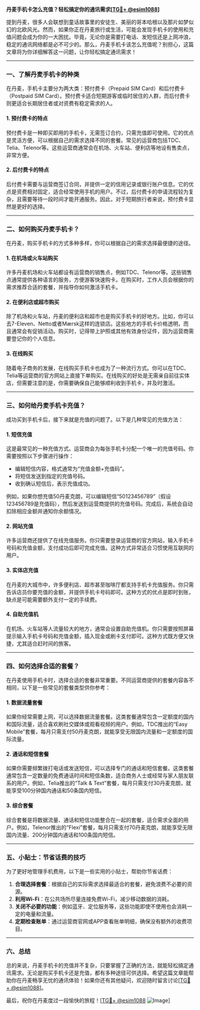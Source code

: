 **丹麦手机卡怎么充值？轻松搞定你的通讯需求[[TG💪+ @esim1088](https://t.me/s/esim1088)]**

提到丹麦，很多人会联想到童话故事里的安徒生、美丽的哥本哈根以及那片如梦似幻的北欧风光。然而，如果你正在丹麦旅行或生活，可能会发现手机卡的使用和充值问题会成为你的一大困扰。毕竟，无论你是需要打电话、发短信还是上网冲浪，稳定的通讯网络都是必不可少的。那么，丹麦手机卡该怎么充值呢？别担心，这篇文章将为你详细解答这一问题，让你轻松搞定通讯需求！

---

### 一、了解丹麦手机卡的种类

在丹麦，手机卡主要分为两大类：预付费卡（Prepaid SIM Card）和后付费卡（Postpaid SIM Card）。预付费卡适合短期游客或临时居住的人群，而后付费卡则更适合长期居住者或对资费有稳定需求的人。

#### 1. 预付费卡的特点
预付费卡是一种即买即用的手机卡，无需签订合约，只需充值即可使用。它的优点是灵活方便，可以根据自己的需求选择不同的套餐。常见的运营商包括TDC、Telia、Telenor等。这些运营商通常会在机场、火车站、便利店等地设有售卖点，非常方便。

#### 2. 后付费卡的特点
后付费卡需要与运营商签订合同，并提供一定的信用记录或银行账户信息。它的优点是资费相对固定，适合经常使用手机的用户。不过，后付费卡的申请流程较为复杂，且需要等待一段时间才能开通服务。因此，对于短期旅行者来说，预付费卡显然是更好的选择。

---

### 二、如何购买丹麦手机卡？

在丹麦，购买手机卡的方式多种多样，你可以根据自己的需求选择最便捷的途径。

#### 1. 在机场或火车站购买
许多丹麦机场和火车站都设有运营商的销售点，例如TDC、Telenor等。这些销售点通常提供各种语言的服务，方便游客快速购卡。在购买时，工作人员会根据你的需求推荐合适的套餐，并指导你如何激活手机卡。

#### 2. 在便利店或超市购买
除了机场和火车站，丹麦的便利店和超市也是购买手机卡的好地方。比如，你可以去7-Eleven、Netto或者Mærsk这样的连锁店。这些地方的手机卡价格透明，而且通常会有促销活动。购买时，记得带上护照或其他有效身份证件，因为运营商需要登记你的个人信息。

#### 3. 在线购买
随着电子商务的发展，在线购买手机卡也成为了一种流行方式。你可以在TDC、Telia等运营商的官方网站上直接下单购买。在线购买的好处是无需亲自前往实体店，但需要注意的是，你需要确保自己能够顺利收到手机卡，并及时激活。

---

### 三、如何给丹麦手机卡充值？

成功买到手机卡后，接下来就是充值的问题了。以下是几种常见的充值方法：

#### 1. 短信充值
这是最常见的一种充值方式。运营商会为每张手机卡分配一个唯一的充值号码。你需要按照以下步骤进行操作：
- 编辑短信内容，格式通常为“充值金额+充值码”。
- 将短信发送到指定的充值号码。
- 收到确认短信后，表示充值成功。

例如，如果你想充值50丹麦克朗，可以编辑短信“50123456789”（假设123456789是充值码），然后发送到运营商提供的充值号码。完成后，系统会自动扣除相应金额并通知你余额情况。

#### 2. 网站充值
许多运营商还提供了在线充值服务。你只需要登录运营商的官方网站，输入手机卡号码和充值金额，支付成功后即可完成充值。这种方式非常适合习惯使用互联网的用户。

#### 3. 实体店充值
在丹麦的大城市中，许多便利店、超市甚至咖啡厅都支持手机卡充值服务。你只需告诉店员你要充值的金额，并提供手机卡号码即可。这种方式的优点是即时到账，缺点是可能需要额外支付一定的手续费。

#### 4. 自助充值机
在机场、火车站等人流量较大的地方，通常会设置自助充值机。你只需要按照屏幕提示输入手机卡号码和充值金额，插入现金或刷卡支付即可。这种方式既方便又快捷，尤其适合赶时间的旅客。

---

### 四、如何选择合适的套餐？

在丹麦使用手机卡时，选择合适的套餐非常重要。不同运营商提供的套餐内容各不相同，以下是一些常见的套餐类型供你参考：

#### 1. 数据流量套餐
如果你经常需要上网，可以选择数据流量套餐。这类套餐通常包含一定额度的国内和国际流量，适合喜欢刷社交媒体或观看视频的用户。例如，TDC推出的“Easy Mobile”套餐，每月只需支付50丹麦克朗，就能享受无限国内流量和一定额度的国际流量。

#### 2. 通话和短信套餐
如果你需要频繁拨打电话或发送短信，可以选择专门的通话和短信套餐。这类套餐通常包含一定数量的免费通话时间和短信条数，适合商务人士或经常与家人朋友联系的用户。例如，Telia推出的“Talk & Text”套餐，每月只需支付30丹麦克朗，就能享受100分钟国内通话和50条国内短信。

#### 3. 综合套餐
综合套餐是将数据流量、通话和短信功能整合在一起的套餐，适合需求全面的用户。例如，Telenor推出的“Flexi”套餐，每月只需支付70丹麦克朗，就能享受无限国内流量、200分钟国内通话和100条国内短信。

---

### 五、小贴士：节省话费的技巧

为了更好地管理手机费用，以下是一些实用的小贴士，帮助你节省话费：

1. **合理选择套餐**：根据自己的实际需求选择最适合的套餐，避免浪费不必要的资源。
2. **利用Wi-Fi**：在公共场所尽量连接免费Wi-Fi，减少移动数据的消耗。
3. **关闭不必要的功能**：例如蓝牙、定位服务等，这些功能即使不使用也会消耗一定的电量和流量。
4. **定期检查账单**：通过运营商官网或APP查看账单明细，确保没有额外的收费项目。

---

### 六、总结

总的来说，丹麦手机卡的充值并不复杂，只要掌握了正确的方法，就能轻松搞定通讯需求。无论是购买手机卡还是充值，都有多种途径可供选择。希望这篇文章能帮助你在丹麦畅享无忧的通讯体验！如果你还有其他疑问，欢迎随时留言讨论[[TG💪+ @esim1088](https://t.me/s/esim1088)]。

最后，祝你在丹麦度过一段愉快的旅程！[[TG💪+ @esim1088](https://t.me/s/esim1088) ![Image](https://i.postimg.cc/4NQfJmqS/Snipaste-2025-05-13-00-14-12.png)]